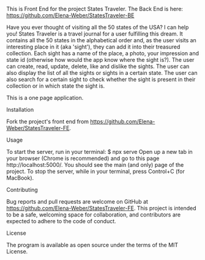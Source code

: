 This is Front End for the project States Traveler.
The Back End is here: https://github.com/Elena-Weber/StatesTraveler-BE

Have you ever thought of visiting all the 50 states of the USA? I can help you!
States Traveler is a travel journal for a user fulfilling this dream. It contains all the 50 states in the alphabetical order and, as the user visits an interesting place in it (aka 'sight'), they can add it into their treasured collection. Each sight has a name of the place, a photo, your impression and state id (otherwise how would the app know where the sight is?). The user can create, read, update, delete, like and dislike the sights. The user can also display the list of all the sights or sights in a certain state. The user can also search for a certain sight to check whether the sight is present in their collection or in which state the sight is.

This is a one page application.

Installation

Fork the project's front end from https://github.com/Elena-Weber/StatesTraveler-FE.

Usage

To start the server, run in your terminal:
$ npx serve
Open up a new tab in your browser (Chrome is recommended) and go to this page http://localhost:5000/. You should see the main (and only) page of the project.
To stop the server, while in your terminal, press Control+C (for MacBook).

Contributing

Bug reports and pull requests are welcome on GitHub at https://github.com/Elena-Weber/StatesTraveler-FE. This project is intended to be a safe, welcoming space for collaboration, and contributors are expected to adhere to the code of conduct.

License

The program is available as open source under the terms of the MIT License.